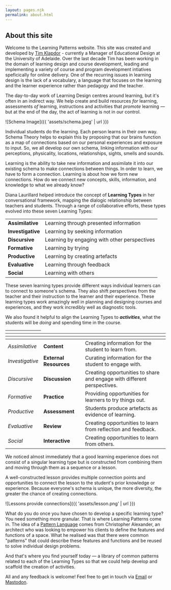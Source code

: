 ```yaml
---
layout: pages.njk
permalink: about.html
---
```


## About this site

Welcome to the Learning Patterns website. This site was created and developed by [Tim Klapdor](https://heartsoulmachine.com/) - currently a Manager of Educational Design at the University of Adelaide. Over the last decade Tim has been working in the domain of learning design and course development, leading and implementing a variety of course and program development intiatives speficically for online delivery. One of the recurring issues in learning design is the lack of a vocabulary, a language that focuses on the learning and the learner experience rather than pedagogy and the teacher.

The day-to-day work of Learning Design centres around learning, but it's often in an indirect way. We help create and build resources *for* learning, assessments *of* learning, instructions and activities that *promote* learning — but at the end of the day, the act of learning is not in our control.

![Schema Image]({{ 'assets/schema.jpeg' | url }})

Individual students do the learning. Each person learns in their own way. Schema Theory helps to explain this by proposing that our brains function as a map of connections based on our personal experiences and exposure to input. So, we all develop our own schema, linking information with our perceptions, physicality, locations, relationships, sights, smells and sounds.

Learning is the ability to take new information and assimilate it into our existing schema to make connections between things. In order to learn, we have to form a connection. Learning is about how we form new connections. How do we connect new concepts, skills, information, and knowledge to what we already know?

Diana Laurillard helped introduce the concept of **Learning Types** in her conversational framework, mapping the dialogic relationship between teachers and students. Through a range of collaborative efforts, these types evolved into these seven Learning Types:

<div class="wrapper">

| | |
|----|----|
|**Assimilative**|Learning through presented information|
|**Investigative**|Learning by seeking information|
|**Discursive**|Learning by engaging with other perspectives|
|**Formative**|Learning by trying|
|**Productive**|Learning by creating artefacts|
|**Evaluative**|Learning through feedback|
|**Social**|Learning with others|

</div>

These seven learning types provide different ways individual learners can to connect to someone's schema. They also shift perspectives from the teacher and their instruction to the learner and their experience. These learning types work amazingly well in planning and designing courses and experiences, and they work incredibly well as diagnostic tools.

We also found it helpful to align the Learning Types to ***activities***, what the students will be *doing* and spending time in the course. 

<div class="wrapper">

|<col> |<col> |<col> |
|----|----|----|
|*Assimilative*|**Content**|Creating information for the student to learn from.|
|*Investigative*|**External Resources**|Curating information for the student to engage with.|
|*Discursive*|**Discussion**|Creating opportunities to share and engage with different perspectives.
|*Formative*|**Practice**|Providing opportunities for learners to try things out.|
|*Productive*|**Assessment**|Students produce artefacts as evidence of learning.|
|*Evaluative*|**Review**|Creating opportunities to learn from reflection and feedback.|
|*Social*|**Interactive**|Creating opportunities to learn from others.|

</div>


We noticed almost immediately that a good learning experience does not consist of a singular learning type but is constructed from combining them and moving through them as a sequence or a lesson.

A well-constructed lesson provides multiple connection points and opportunities to connect the lesson to the student's prior knowledge or experience. Because everyone's schema is unique, the more diversity, the greater the chance of creating connections.

![Lessons provide connections]({{ 'assets/lesson.png' | url }})

What do you do once you have chosen to develop a specific learning type? You need something more granular. That is where Learning Patterns come in. The idea of a [Pattern Language](https://en.wikipedia.org/wiki/Pattern_language) comes from Christopher Alexander, an architect who was looking to empower his clients to define the features and functions of a space. What he realised was that there were common "patterns" that could describe these features and functions and be reused to solve individual design problems.

And that's where you find yourself today — a library of common patterns related to each of the Learning Types so that we could help develop and scaffold the creation of activities. 

All and any feedback is welcome! Feel free to get in touch via [Email](mailto:tim@patternlearning.co?subject=Contact%20via%20Learning%20Patterns%20Website) or [Mastodon](https://mastodon.social/@timklapdor). 